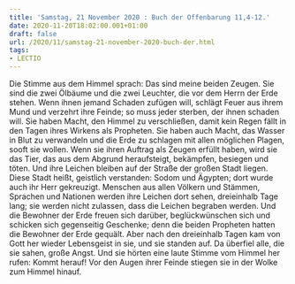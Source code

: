 ```yaml
---
title: 'Samstag, 21 November 2020 : Buch der Offenbarung 11,4-12.'
date: 2020-11-20T18:02:00.001+01:00
draft: false
url: /2020/11/samstag-21-november-2020-buch-der.html
tags: 
- LECTIO
---
```


Die Stimme aus dem Himmel sprach: Das sind meine beiden Zeugen. Sie sind die zwei Ölbäume und die zwei Leuchter, die vor dem Herrn der Erde stehen. Wenn ihnen jemand Schaden zufügen will, schlägt Feuer aus ihrem Mund und verzehrt ihre Feinde; so muss jeder sterben, der ihnen schaden will. Sie haben Macht, den Himmel zu verschließen, damit kein Regen fällt in den Tagen ihres Wirkens als Propheten. Sie haben auch Macht, das Wasser in Blut zu verwandeln und die Erde zu schlagen mit allen möglichen Plagen, sooft sie wollen. Wenn sie ihren Auftrag als Zeugen erfüllt haben, wird sie das Tier, das aus dem Abgrund heraufsteigt, bekämpfen, besiegen und töten. Und ihre Leichen bleiben auf der Straße der großen Stadt liegen. Diese Stadt heißt, geistlich verstanden: Sodom und Ägypten; dort wurde auch ihr Herr gekreuzigt. Menschen aus allen Völkern und Stämmen, Sprachen und Nationen werden ihre Leichen dort sehen, dreieinhalb Tage lang; sie werden nicht zulassen, dass die Leichen begraben werden. Und die Bewohner der Erde freuen sich darüber, beglückwünschen sich und schicken sich gegenseitig Geschenke; denn die beiden Propheten hatten die Bewohner der Erde gequält. Aber nach den dreieinhalb Tagen kam von Gott her wieder Lebensgeist in sie, und sie standen auf. Da überfiel alle, die sie sahen, große Angst. Und sie hörten eine laute Stimme vom Himmel her rufen: Kommt herauf! Vor den Augen ihrer Feinde stiegen sie in der Wolke zum Himmel hinauf.